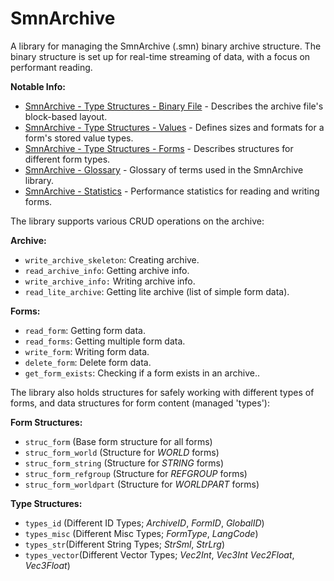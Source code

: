# SmnArchive
A library for managing the SmnArchive (.smn) binary archive structure. The binary structure is set up for real-time streaming of data, with a focus on performant reading. 

**Notable Info:**
- [SmnArchive - Type Structures - Binary File](./smnarchive/SmnArchive_Type_Structures_Binary_File.md) - Describes the archive file's block-based layout.
- [SmnArchive - Type Structures - Values](./smnarchive/SmnArchive_Type_Structures_Values.md) - Defines sizes and formats for a form's stored value types.
- [SmnArchive - Type Structures - Forms](./smnarchive/SmnArchive_Type_Structures_Forms.md) - Describes structures for different form types.
- [SmnArchive - Glossary](./smnarchive/SmnArchive_Glossary.md) - Glossary of terms used in the SmnArchive library.
- [SmnArchive - Statistics](./smnarchive/SmnArchive_Statistics.md) - Performance statistics for reading and writing forms.


The library supports various CRUD operations on the archive:

**Archive:**
- `write_archive_skeleton`: Creating archive.
- `read_archive_info`: Getting archive info.
- `write_archive_info:` Writing archive info.
- `read_lite_archive`: Getting lite archive (list of simple form data).

**Forms:**
- `read_form`: Getting form data.
- `read_forms`: Getting multiple form data.
- `write_form`: Writing form data.
- `delete_form`: Delete form data.
- `get_form_exists`: Checking if a form exists in an archive..

The library also holds structures for safely working with different types of forms, and data structures for form content (managed 'types'):

**Form Structures:**
- `struc_form` (Base form structure for all forms)
- `struc_form_world` (Structure for *WORLD* forms)
- `struc_form_string` (Structure for *STRING* forms)
- `struc_form_refgroup` (Structure for *REFGROUP* forms)
- `struc_form_worldpart` (Structure for *WORLDPART* forms)

**Type Structures:**
 - `types_id` (Different ID Types; *ArchiveID*, *FormID*, *GlobalID*)
 - `types_misc` (Different Misc Types; *FormType*, *LangCode*)
 - `types_str`(Different String Types; *StrSml*, *StrLrg*)
 - `types_vector`(Different Vector Types; *Vec2Int*, *Vec3Int* *Vec2Float*, *Vec3Float*)